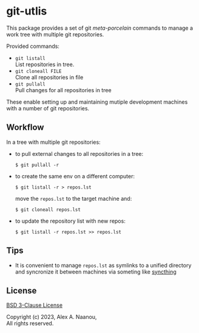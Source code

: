 # git-utlis

This package provides a set of git _meta-porcelain_ commands to manage 
a work tree with multiple git repositories.

Provided commands:
- `git listall`  
  List repositories in tree.
- `git cloneall FILE`  
  Clone all repositories in file
- `git pullall`  
  Pull changes for all repositories in tree


These enable setting up and maintaining mutiple development machines with
a number of git repositories.


## Workflow

In a tree with multiple git repositories:
- to pull external changes to all repositories in a tree:
  ```shell
  $ git pullall -r
  ```
- to create the same env on a different computer:
  ```shell
  $ git listall -r > repos.lst
  ```
  move the `repos.lst` to the target machine and:
  ```shell
  $ git cloneall repos.lst
  ```
- to update the repository list with new repos:
  ```shell
  $ git listall -r repos.lst >> repos.lst
  ```


## Tips
- It is convenient to manage `repos.lst` as symlinks to a unified directory and
  syncronize it between machines via someting like [syncthing](https://syncthing.net/)


## License

[BSD 3-Clause License](./LICENSE)

Copyright (c) 2023, Alex A. Naanou,  
All rights reserved.


<!-- vim:set ts=4 sw=4 spell : -->
